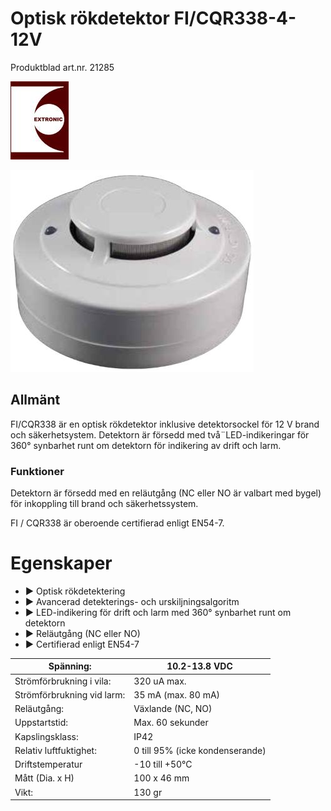 # **Optisk rökdetektor FI/CQR338-4-12V**

Produktblad art.nr. 21285

![](_page_0_Picture_3.jpeg)

![](_page_0_Picture_4.jpeg)

## **Allmänt**

FI/CQR338 är en optisk rökdetektor inklusive detektorsockel för 12 V brand och säkerhetsystem. Detektorn är försedd med två¨LED-indikeringar för 360° synbarhet runt om detektorn för indikering av drift och larm.

### **Funktioner**

Detektorn är försedd med en reläutgång (NC eller NO är valbart med bygel) för inkoppling till brand och säkerhetssystem.

FI / CQR338 är oberoende certifierad enligt EN54-7.

# **Egenskaper**

- **►** Optisk rökdetektering
- **►** Avancerad detekterings- och urskiljningsalgoritm
- **►** LED-indikering för drift och larm med 360° synbarhet runt om detektorn
- **►** Reläutgång (NC eller NO)
- **►** Certifierad enligt EN54-7

| Spänning:                  | 10.2-13.8 VDC                   |
|----------------------------|---------------------------------|
| Strömförbrukning i vila:   | 320 uA max.                     |
| Strömförbrukning vid larm: | 35 mA (max. 80 mA)              |
| Reläutgång:                | Växlande (NC, NO)               |
| Uppstartstid:              | Max. 60 sekunder                |
| Kapslingsklass:            | IP42                            |
| Relativ luftfuktighet:     | 0 till 95% (icke kondenserande) |
| Driftstemperatur           | -10 till +50°C                  |
| Mått (Dia. x H)            | 100 x 46 mm                     |
| Vikt:                      | 130 gr                          |